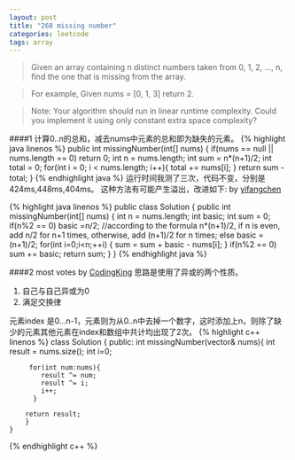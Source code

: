```yaml
---
layout: post
title: "268 missing number"
categories: leetcode
tags: array
---
```


>Given an array containing n distinct numbers taken from 0, 1, 2, ..., n, find the one that is missing from the array.

>For example,
>Given nums = [0, 1, 3] return 2.

>Note:
>Your algorithm should run in linear runtime complexity. Could you implement it using only constant extra space complexity?

####1
计算0..n的总和，减去nums中元素的总和即为缺失的元素。
{% highlight java linenos %}
public int missingNumber(int[] nums) {
         if(nums == null || nums.length == 0) return 0;
        int n = nums.length;
        int sum = n*(n+1)/2;
        int total = 0;
        for(int i = 0; i < nums.length; i++){
        	total += nums[i];
        }
        return sum - total;
    }
{% endhighlight java %}
运行时间我测了三次，代码不变，分别是424ms,448ms,404ms。
这种方法有可能产生溢出，改进如下:
by [yifangchen](https://leetcode.com/discuss/53778/java-solution-o-1-space-and-o-n-in-time)

{% highlight java linenos %}
public class Solution {
    public int missingNumber(int[] nums) {
        int n = nums.length;
        int basic;
        int sum = 0;
        if(n%2 == 0) basic =n/2;   //according to the formula n*(n+1)/2, if n is even, add n/2 for n+1 times, otherwise, add (n+1)/2 for n times;
        else basic = (n+1)/2;
        for(int i=0;i<n;++i)
        {
            sum = sum + basic - nums[i];
        }
        if(n%2 == 0) sum += basic;
        return sum;
    }
}
{% endhighlight java %}

####2 most votes
by [CodingKing](https://leetcode.com/discuss/53802/c-solution-using-bit-manipulation)
思路是使用了异或的两个性质。

1. 自己与自己异或为0
2. 满足交换律 

元素index 是0...n-1，元素则为从0..n中去掉一个数字，这时添加上n，则除了缺少的元素其他元素在index和数组中共计均出现了2次。
{% highlight c++ linenos %}
class Solution {
    public:
    int missingNumber(vector<int>& nums){
         int result = nums.size();
         int i=0;

         for(int num:nums){
            result ^= num;
            result ^= i;
            i++;
          }

        return result;
        }
    }
{% endhighlight c++ %}
